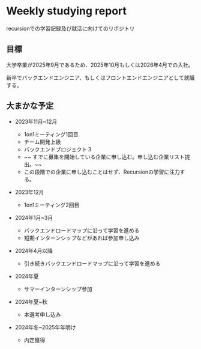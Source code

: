 # Weekly studying report
recursionでの学習記録及び就活に向けてのリポジトリ

## 目標
大学卒業が2025年9月であるため、2025年10月もしくは2026年4月での入社。

新卒でバックエンドエンジニア、もしくはフロントエンドエンジニアとして就職する。

## 大まかな予定
- 2023年11月~12月　
    - 1on1ミーティング1回目
    - チーム開発上級
    - バックエンドプロジェクト３
    - ~~ すでに募集を開始している企業に申し込む。申し込む企業リスト提出。~~
    - この段階での企業に申し込むことはせず、Recursionの学習に注力する。
    
- 2023年12月
    - 1on1ミーティング2回目
- 2024年1月~3月　
    - バックエンドロードマップに沿って学習を進める
    - 短期インターンシップなどがあれば参加申し込み
- 2024年4月以降
    - 引き続きバックエンドロードマップに沿って学習を進める
- 2024年夏
    - サマーインターンシップ参加
- 2024年夏~秋
    - 本選考申し込み
- 2024年冬~2025年年明け
    - 内定獲得　
 
